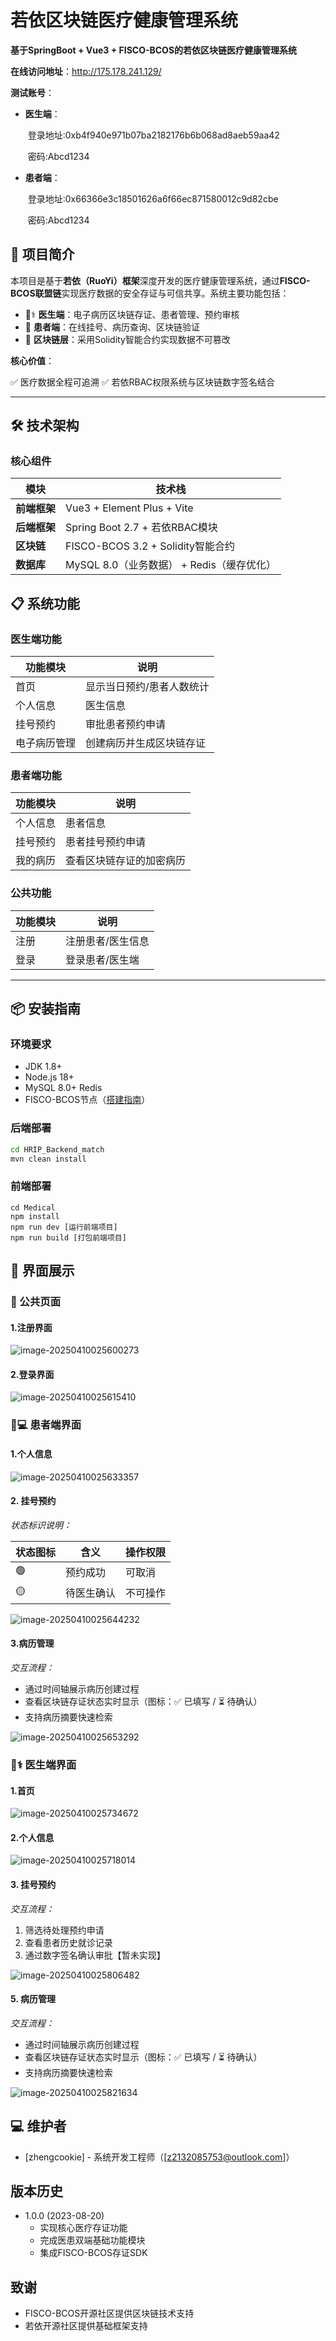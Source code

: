 # **若依区块链医疗健康管理系统**  
**基于SpringBoot + Vue3 + FISCO-BCOS的若依区块链医疗健康管理系统**  

**在线访问地址**：http://175.178.241.129/ 

**测试账号**：

- **医生端**：

  ​	登录地址:0xb4f940e971b07ba2182176b6b068ad8aeb59aa42

  ​	密码:Abcd1234

- **患者端**：

  ​	登录地址:0x66366e3c18501626a6f66ec871580012c9d82cbe 

  ​	密码:Abcd1234

## 🌟 项目简介  
本项目是基于**若依（RuoYi）框架**深度开发的医疗健康管理系统，通过**FISCO-BCOS联盟链**实现医疗数据的安全存证与可信共享。系统主要功能包括：

- 👨⚕️ **医生端**：电子病历区块链存证、患者管理、预约审核
- 🏥 **患者端**：在线挂号、病历查询、区块链验证
- 🔗 **区块链层**：采用Solidity智能合约实现数据不可篡改

**核心价值**： 

✅ 医疗数据全程可追溯  ✅ 若依RBAC权限系统与区块链数字签名结合

---

## 🛠️ 技术架构

### 核心组件

| **模块**     | **技术栈**                                |
| ------------ | ----------------------------------------- |
| **前端框架** | Vue3 + Element Plus + Vite                |
| **后端框架** | Spring Boot 2.7 + 若依RBAC模块            |
| **区块链**   | FISCO-BCOS 3.2 + Solidity智能合约         |
| **数据库**   | MySQL 8.0（业务数据） + Redis（缓存优化） |

## 📋 系统功能  

### 医生端功能  
| 功能模块     | 说明                      |
| ------------ | ------------------------- |
| 首页         | 显示当日预约/患者人数统计 |
| 个人信息     | 医生信息                  |
| 挂号预约     | 审批患者预约申请          |
| 电子病历管理 | 创建病历并生成区块链存证  |

### 患者端功能  
| 功能模块 | 说明                     |
| -------- | ------------------------ |
| 个人信息 | 患者信息                 |
| 挂号预约 | 患者挂号预约申请         |
| 我的病历 | 查看区块链存证的加密病历 |

### 公共功能  
| 功能模块 | 说明              |
| -------- | ----------------- |
| 注册     | 注册患者/医生信息 |
| 登录     | 登录患者/医生端   |

---

## 📦 安装指南  

### 环境要求  
- JDK 1.8+  
- Node.js 18+  
- MySQL 8.0+  Redis
- FISCO-BCOS节点（[搭建指南](https://fisco-bcos-documentation.readthedocs.io/)）  

### 后端部署  
```bash
cd HRIP_Backend_match
mvn clean install
```

### **前端部署**

```
cd Medical
npm install
npm run dev [运行前端项目]
npm run build [打包前端项目]
```

## 📸 **界面展示**

### 🔐 公共页面

#### 1.注册界面

![image-20250410025600273](README.assets/image-20250410025600273.png)

#### 2.登录界面

![image-20250410025615410](README.assets/image-20250410025615410.png)

### 👨💻 患者端界面

#### 1.个人信息

![image-20250410025633357](README.assets/image-20250410025633357.png)

#### 2. 挂号预约

*状态标识说明：*

| 状态图标 | 含义       | 操作权限 |
| -------- | ---------- | -------- |
| 🟢        | 预约成功   | 可取消   |
| 🟡        | 待医生确认 | 不可操作 |

![image-20250410025644232](README.assets/image-20250410025644232.png)

#### 3.病历管理

*交互流程：*

- 通过时间轴展示病历创建过程
- 查看区块链存证状态实时显示（图标：✅ 已填写 / ⏳ 待确认）
- 支持病历摘要快速检索

![image-20250410025653292](README.assets/image-20250410025653292.png)

### 👨⚕️ 医生端界面

#### 1.首页

![image-20250410025734672](README.assets/image-20250410025734672.png)

#### 2.个人信息

![image-20250410025718014](README.assets/image-20250410025718014.png)

#### 3. 挂号预约

*交互流程：*

1. 筛选待处理预约申请
2. 查看患者历史就诊记录
3. 通过数字签名确认审批【暂未实现】

![image-20250410025806482](README.assets/image-20250410025806482.png)

#### 5. 病历管理

*交互流程：*

- 通过时间轴展示病历创建过程
- 查看区块链存证状态实时显示（图标：✅ 已填写 / ⏳ 待确认）
- 支持病历摘要快速检索

![image-20250410025821634](README.assets/image-20250410025821634.png)

## 💻 维护者

- [zhengcookie] - 系统开发工程师（[[z2132085753@outlook.com](mailto:z2132085753@outlook.com)]）

## 版本历史

- 1.0.0 (2023-08-20)
  - 实现核心医疗存证功能
  - 完成医患双端基础功能模块
  - 集成FISCO-BCOS存证SDK


## 致谢

- FISCO-BCOS开源社区提供区块链技术支持
- 若依开源社区提供基础框架支持

